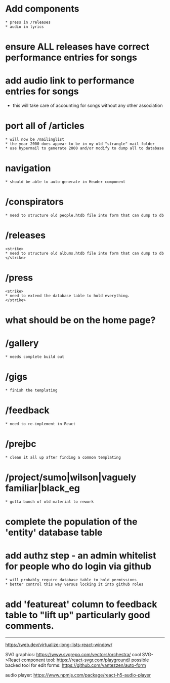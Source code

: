 # Add components
	* press in /releases
	* audio in lyrics

# ensure ALL releases have correct performance entries for songs

# add audio link to  performance entries for songs
  * this will take care of accounting for songs without any other association

# port all of /articles
	* will now be /mailinglist
	* the year 2000 does appear to be in my old "strangle" mail folder
	* use hypermail to generate 2000 and/or modify to dump all to database

# navigation
	* should be able to auto-generate in Header component

# /conspirators
	* need to structure old people.htdb file into form that can dump to db

# /releases
	<strike>
	* need to structure old albums.htdb file into form that can dump to db
	</strike>

# /press
	<strike>
	* need to extend the database table to hold everything.
	</strike>

# what should be on the home page?

# /gallery
	* needs complete build out

# /gigs
	* finish the templating

# /feedback
	* need to re-implement in React

# /prejbc
	* clean it all up after finding a common templating

# /project/sumo|wilson|vaguely familiar|black_eg
	* gotta bunch of old material to rework

# complete the population of the 'entity' database table

# add authz step - an admin whitelist for people who do login via github
	* will probably require database table to hold permissions
	* better control this way versus locking it into github roles

# add 'featureat' column to feedback table to "lift up" particularly good comments.

---
https://web.dev/virtualize-long-lists-react-window/

SVG graphics: https://www.svgrepo.com/vectors/orchestra/
cool SVG->React component tool: https://react-svgr.com/playground/
possible backed tool for edit forms: https://github.com/vantezzen/auto-form

audio player: https://www.npmjs.com/package/react-h5-audio-player
